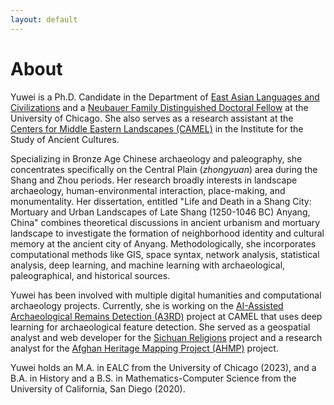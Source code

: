 ```yaml
---
layout: default
---
```


# About

Yuwei is a Ph.D. Candidate in the Department of [East Asian Languages and Civilizations](https://ealc.uchicago.edu/) and a [Neubauer Family Distinguished Doctoral Fellow](https://grad.uchicago.edu/fellowships/neubauer-fellows) at the University of Chicago. She also serves as a research assistant at the [Centers for Middle Eastern Landscapes (CAMEL)](https://camelab.uchicago.edu/) in the Institute for the Study of Ancient Cultures. 

Specializing in Bronze Age Chinese archaeology and paleography, she concentrates specifically on the Central Plain (_zhongyuan_) area during the Shang and Zhou periods. Her research broadly interests in landscape archaeology, human-environmental interaction, place-making, and monumentality. Her dissertation, entitled "Life and Death in a Shang City: Mortuary and Urban Landscapes of Late Shang (1250-1046 BC) Anyang, China" combines theoretical discussions in ancient urbanism and mortuary landscape to investigate the formation of neighborhood identity and cultural memory at the ancient city of Anyang. Methodologically, she incorporates computational methods like GIS, space syntax, network analysis, statistical analysis, deep learning, and machine learning with archaeological, paleographical, and historical sources.

Yuwei has been involved with multiple digital humanities and computational archaeology projects. Currently, she is working on the [AI-Assisted Archaeological Remains Detection (A3RD)](https://camelab.uchicago.edu/project/a3rd/) project at CAMEL that uses deep learning for archaeological feature detection. She served as a geospatial analyst and web developer for the [Sichuan Religions](https://sichuanreligions.com/) project and a research analyst for the [Afghan Heritage Mapping Project (AHMP)](https://isac.uchicago.edu/research/projects/preservation-cultural-heritage-afghanistan) project.

Yuwei holds an M.A. in EALC from the University of Chicago (2023), and a B.A. in History and a B.S. in Mathematics-Computer Science from the University of California, San Diego (2020).
